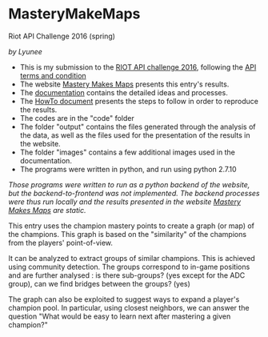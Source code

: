 # MasteryMakeMaps #
Riot API Challenge 2016 (spring)

_by Lyunee_


 * This is my submission to the [RIOT API challenge 2016](https://developer.riotgames.com/discussion/announcements/show/eoq3tZd1), following the [API terms and condition ](https://developer.riotgames.com/terms#statement)
 * The website [Mastery Makes Maps](https://championsmaps.herokuapp.com/) presents this entry's results.
 * The [documentation](https://github.com/Lyunee/MasteryMakeMaps/raw/master/Documentation.md) contains the detailed ideas and processes.
 * The [HowTo document](https://github.com/Lyunee/MasteryMakeMaps/raw/master/HowTo.md) presents the steps to follow in order to reproduce the results.
 * The codes are in the "code" folder
 * The folder "output" contains the files generated through the analysis of the data, as well as the files used for the presentation of the results in the website.
 * The folder "images" contains a few additional images used in the documentation.
 * The programs were written in python, and run using python 2.7.10

_Those programs were written to run as a python backend of the website, but the backend-to-frontend was not implemented. The backend processes were thus run locally and the results presented in the website [Mastery Makes Maps](https://championsmaps.herokuapp.com/) are static._


This entry uses the champion mastery points to create a graph (or map) of the champions. This graph is based on the "similarity" of the champions from the players' point-of-view.

It can be analyzed to extract groups of similar champions. This is achieved using community detection. The groups correspond to in-game positions and are further analysed : is there sub-groups? (yes except for the ADC group), can we find bridges between the groups? (yes) 

The graph can also be exploited to suggest ways to expand a player's champion pool. In particular, using closest neighbors,  we can answer the question "What would be easy to learn next after mastering a given champion?"


